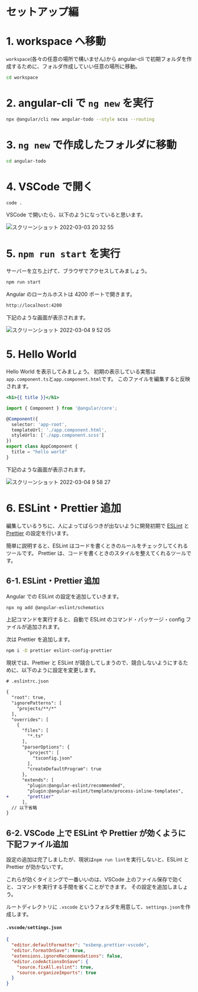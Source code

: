 [eslint]: https://eslint.org/
[prettier]: https://prettier.io/

# セットアップ編

# 1. workspace へ移動

`workspace`(各々の任意の場所で構いません)から angular-cli で初期フォルダを作成するために、フォルダ作成していい任意の場所に移動。

```bash
cd workspace
```

# 2. angular-cli で `ng new` を実行

```bash
npx @angular/cli new angular-todo --style scss --routing
```

# 3. `ng new` で作成したフォルダに移動

```bash
cd angular-todo
```

# 4. VSCode で開く

```bash
code .
```

VSCode で開いたら、以下のようになっていると思います。

![スクリーンショット 2022-03-03 20 32 55](https://user-images.githubusercontent.com/20474933/156556711-c2d82177-e29d-490a-a0bb-d27ab65c0785.png)

# 5. `npm run start` を実行

サーバーを立ち上げて、ブラウザでアクセスしてみましょう。

```bash
npm run start
```

Angular のローカルホストは 4200 ポートで開きます。

```bash
http://localhost:4200
```

下記のような画面が表示されます。

![スクリーンショット 2022-03-04 9 52 05](https://user-images.githubusercontent.com/20474933/156678314-1548ea27-146e-4e70-9823-4780e187b3f5.png)

# 5. Hello World

Hello World を表示してみましょう。
初期の表示している実態は`app.component.ts`と`app.component.html`です。
このファイルを編集すると反映されます。

```html:src/app/app.component.html
<h1>{{ title }}</h1>
```

```typescript:src/app/app.component.ts
import { Component } from '@angular/core';

@Component({
  selector: 'app-root',
  templateUrl: './app.component.html',
  styleUrls: ['./app.component.scss']
})
export class AppComponent {
  title = "hello world"
}
```

下記のような画面が表示されます。

![スクリーンショット 2022-03-04 9 58 27](https://user-images.githubusercontent.com/20474933/156678820-95ed8757-2ad3-4d39-89d7-985cfc674c16.png)

# 6. ESLint・Prettier 追加

編集しているうちに、人によってばらつきが出ないように開発初期で [ESLint][eslint] と [Prettier][prettier] の設定を行います。

簡単に説明すると、ESLint はコードを書くときのルールをチェックしてくれるツールです。
Prettier は、コードを書くときのスタイルを整えてくれるツールです。

## 6-1. ESLint・Prettier 追加

Angular での ESLint の設定を追加していきます。

```bash
npx ng add @angular-eslint/schematics
```

上記コマンドを実行すると、自動で ESLint のコマンド・パッケージ・config ファイルが追加されます。

次は Prettier を追加します。

```bash
npm i -D prettier eslint-config-prettier
```

現状では、Prettier と ESLint が競合してしまうので、競合しないようにするために、以下のように設定を変更します。

```diff
# .eslintrc.json

{
  "root": true,
  "ignorePatterns": [
    "projects/**/*"
  ],
  "overrides": [
    {
      "files": [
        "*.ts"
      ],
      "parserOptions": {
        "project": [
          "tsconfig.json"
        ],
        "createDefaultProgram": true
      },
      "extends": [
        "plugin:@angular-eslint/recommended",
        "plugin:@angular-eslint/template/process-inline-templates",
+       "prettier"
      ],
  // 以下省略
}

```

## 6-2. VSCode 上で ESLint や Prettier が効くように下記ファイル追加

設定の追加は完了しましたが、現状は`npm run lint`を実行しないと、ESLint と Prettier が効かないです。

これらが効くタイミングで一番いいのは、VSCode 上のファイル保存で効くと、コマンドを実行する手間を省くことができます。
その設定を追加しましょう。

ルートディレクトリに `.vscode` というフォルダを用意して、`settings.json`を作成します。

#### **`.vscode/settings.json`**

```json
{
  "editor.defaultFormatter": "esbenp.prettier-vscode",
  "editor.formatOnSave": true,
  "extensions.ignoreRecommendations": false,
  "editor.codeActionsOnSave": {
    "source.fixAll.eslint": true,
    "source.organizeImports": true
  }
}
```
